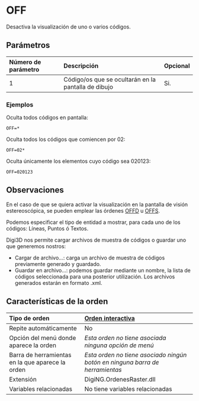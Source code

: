 # OFF

Desactiva la visualización de uno o varios códigos.

## Parámetros

| Número de parámetro | Descripción | Opcional |
| :--- | :--- | :--- |
| 1 | Código/os que se ocultarán en la pantalla de dibujo | Si. |

### Ejemplos

Oculta todos códigos en pantalla:

```text
OFF=*
```

Oculta todos los códigos que comiencen por 02:

```text
OFF=02*
```

Oculta únicamente los elementos cuyo código sea 020123:

```text
OFF=020123
```

## Observaciones

En el caso de que se quiera activar la visualización en la pantalla de visión estereoscópica, se pueden emplear las órdenes [OFFD](https://github.com/digi21/docs/tree/7fc627c885c16fb88afc7cc05a6df2a2f4a54563/digi3d-net/referencia/digi3d.net/ventana-de-dibujo/ordenes/o/OFFD.html) u [OFFS](https://github.com/digi21/docs/tree/7fc627c885c16fb88afc7cc05a6df2a2f4a54563/digi3d-net/referencia/digi3d.net/ventana-de-dibujo/ordenes/o/OFFS.html).

Podemos especificar el tipo de entidad a mostrar, para cada uno de los códigos: Líneas, Puntos ó Textos.

Digi3D nos permite cargar archivos de muestra de códigos o guardar uno que generemos nostros:

* Cargar de archivo...: carga un archivo de muestra de códigos previamente generado y guardado.
* Guardar en archivo...: podemos guardar mediante un nombre, la lista de códigos seleccionada para una posterior utilización. Los archivos generados estarán en formato .xml.

## Características de la orden

| Tipo de orden | [Orden interactiva](off.md) |
| :--- | :--- |
| Repite automáticamente | No |
| Opción del menú donde aparece la orden | _Esta orden no tiene asociada ninguna opción de menú_ |
| Barra de herramientas en la que aparece la orden | _Esta orden no tiene asociado ningún botón en ninguna barra de herramientas_ |
| Extensión | DigiNG.OrdenesRaster.dll |
| Variables relacionadas | No tiene variables relacionadas |


